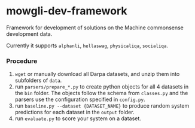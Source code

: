 # mowgli-dev-framework
Framework for development of solutions on the Machine commonsense development data.

Currently it supports `alphanli`, `hellaswag`, `physicaliqa`, `socialiqa`.

### Procedure
1. `wget` or manually download all Darpa datasets, and unzip them into subfolders of `data`.
2. run `parsers/prepare_*.py` to create python objects for all 4 datasets in the `bin` folder. The objects follow the schema from `classes.py` and the parsers use the configuration specified in `config.py`.
3. run `baseline.py --dataset {DATASET_NAME}` to produce random system predictions for each dataset in the `output` folder.
4. run `evaluate.py` to score your system on a dataset.
